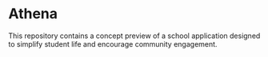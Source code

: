 # Athena
This repository contains a concept preview of a school application designed to simplify student life and encourage community engagement.
